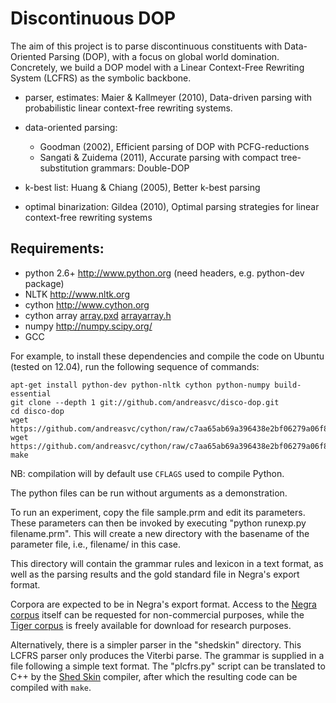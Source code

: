 Discontinuous DOP
=================

The aim of this project is to parse discontinuous constituents with
Data-Oriented Parsing (DOP), with a focus on global world domination.
Concretely, we build a DOP model with a Linear Context-Free Rewriting
System (LCFRS) as the symbolic backbone.

- parser, estimates: Maier & Kallmeyer (2010), Data-driven parsing with
  probabilistic linear context-free rewriting systems.
- data-oriented parsing:

  * Goodman (2002), Efficient parsing of DOP with PCFG-reductions
  * Sangati & Zuidema (2011), Accurate parsing with compact tree-substitution grammars: Double-DOP

- k-best list: Huang & Chiang (2005), Better k-best parsing
- optimal binarization: Gildea (2010), Optimal parsing strategies for linear
  context-free rewriting systems


Requirements:
-------------
- python 2.6+   http://www.python.org (need headers, e.g. python-dev package)
- NLTK          http://www.nltk.org
- cython        http://www.cython.org
- cython array	[array.pxd](https://github.com/andreasvc/cython/raw/c7aa65ab69a396438e2bf06279a06f8714dc3f29/Cython/Includes/cpython/array.pxd) [arrayarray.h](https://github.com/andreasvc/cython/raw/c7aa65ab69a396438e2bf06279a06f8714dc3f29/Cython/Includes/cpython/arrayarray.h)
- numpy         http://numpy.scipy.org/
- GCC

For example, to install these dependencies and compile the code on Ubuntu (tested on 12.04), run the following sequence of commands:

	apt-get install python-dev python-nltk cython python-numpy build-essential
	git clone --depth 1 git://github.com/andreasvc/disco-dop.git
	cd disco-dop
	wget https://github.com/andreasvc/cython/raw/c7aa65ab69a396438e2bf06279a06f8714dc3f29/Cython/Includes/cpython/array.pxd
	wget https://github.com/andreasvc/cython/raw/c7aa65ab69a396438e2bf06279a06f8714dc3f29/Cython/Includes/cpython/arrayarray.h
	make

NB: compilation will by default use `CFLAGS` used to compile Python.

The python files can be run without arguments as a demonstration.

To run an experiment, copy the file sample.prm and edit its parameters.  These
parameters can then be invoked by executing "python runexp.py filename.prm".
This will create a new directory with the basename of the parameter file, i.e.,
filename/ in this case.

This directory will contain the grammar rules and lexicon in a text format, as
well as the parsing results and the gold standard file in Negra's export
format.

Corpora are expected to be in Negra's export format. Access to the [Negra
corpus](http://www.coli.uni-saarland.de/projects/sfb378/negra-corpus/) itself
can be requested for non-commercial purposes, while the [Tiger
corpus](http://www.ims.uni-stuttgart.de/projekte/TIGER/TIGERCorpus/) is freely
available for download for research purposes.

Alternatively, there is a simpler parser in the "shedskin" directory. This
LCFRS parser only produces the Viterbi parse. The grammar is supplied in a file
following a simple text format. The "plcfrs.py" script can be translated to C++
by the [Shed Skin](http://code.google.com/p/shedskin/) compiler, after which
the resulting code can be compiled with `make`.


